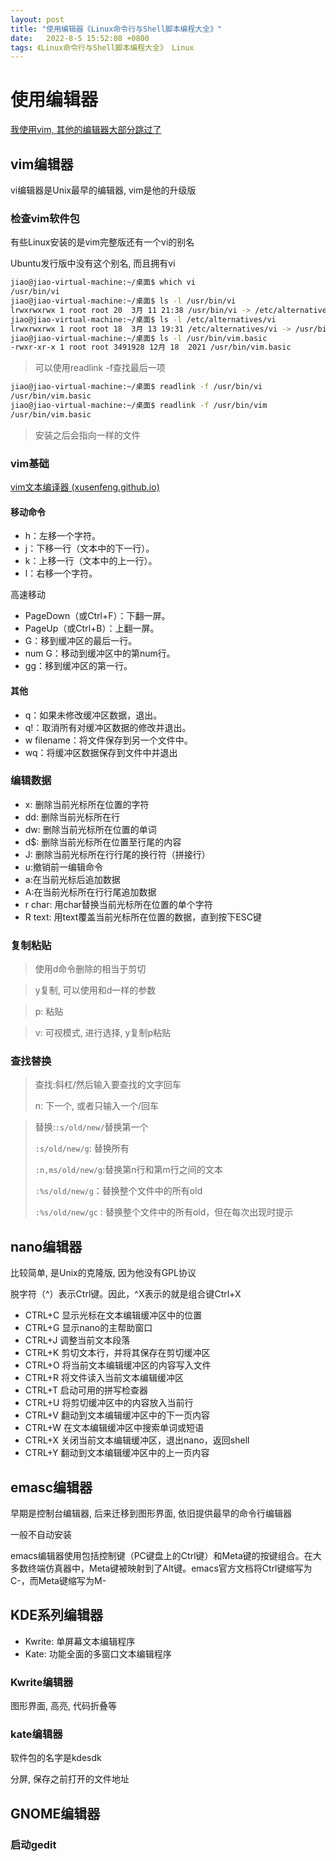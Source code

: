 ```yaml
---
layout: post
title: "使用编辑器《Linux命令行与Shell脚本编程大全》" 
date:   2022-8-5 15:52:08 +0800
tags: 《Linux命令行与Shell脚本编程大全》 Linux 
---
```


# 使用编辑器

<u>我使用vim, 其他的编辑器大部分跳过了</u>

## vim编辑器

vi编辑器是Unix最早的编辑器, vim是他的升级版

### 检查vim软件包

有些Linux安装的是vim完整版还有一个vi的别名

Ubuntu发行版中没有这个别名, 而且拥有vi

```bash
jiao@jiao-virtual-machine:~/桌面$ which vi
/usr/bin/vi
jiao@jiao-virtual-machine:~/桌面$ ls -l /usr/bin/vi
lrwxrwxrwx 1 root root 20  3月 11 21:38 /usr/bin/vi -> /etc/alternatives/vi
jiao@jiao-virtual-machine:~/桌面$ ls -l /etc/alternatives/vi 
lrwxrwxrwx 1 root root 18  3月 13 19:31 /etc/alternatives/vi -> /usr/bin/vim.basic
jiao@jiao-virtual-machine:~/桌面$ ls -l /usr/bin/vim.basic 
-rwxr-xr-x 1 root root 3491928 12月 18  2021 /usr/bin/vim.basic
```

> 可以使用readlink -f查找最后一项

```bash
jiao@jiao-virtual-machine:~/桌面$ readlink -f /usr/bin/vi
/usr/bin/vim.basic
jiao@jiao-virtual-machine:~/桌面$ readlink -f /usr/bin/vim
/usr/bin/vim.basic
```

> 安装之后会指向一样的文件

### vim基础

[vim文本编译器 (xusenfeng.github.io)](https://xusenfeng.github.io/2022/07/vim/)

#### 移动命令

+ h：左移一个字符。
+ j：下移一行（文本中的下一行）。
+ k：上移一行（文本中的上一行）。
+ l：右移一个字符。

高速移动

+ PageDown（或Ctrl+F）：下翻一屏。
+ PageUp（或Ctrl+B）：上翻一屏。
+ G：移到缓冲区的最后一行。
+ num G：移动到缓冲区中的第num行。
+ gg：移到缓冲区的第一行。

#### 其他

+ q：如果未修改缓冲区数据，退出。
+ q!：取消所有对缓冲区数据的修改并退出。
+ w filename：将文件保存到另一个文件中。
+ wq：将缓冲区数据保存到文件中并退出

### 编辑数据

+ x: 删除当前光标所在位置的字符
+ dd: 删除当前光标所在行
+ dw: 删除当前光标所在位置的单词
+ d$: 删除当前光标所在位置至行尾的内容
+ J: 删除当前光标所在行行尾的换行符（拼接行）
+ u:撤销前一编辑命令
+ a:在当前光标后追加数据
+ A:在当前光标所在行行尾追加数据
+ r char: 用char替换当前光标所在位置的单个字符
+ R text: 用text覆盖当前光标所在位置的数据，直到按下ESC键

### 复制粘贴

> 使用d命令删除的相当于剪切

> y复制, 可以使用和d一样的参数

> p: 粘贴

> v: 可视模式, 进行选择, y复制p粘贴

### 查找替换

> 查找:斜杠/然后输入要查找的文字回车
>
> n: 下一个, 或者只输入一个/回车

> 替换:`:s/old/new/`替换第一个
>
> `:s/old/new/g`: 替换所有
>
> `:n,ms/old/new/g`:替换第n行和第m行之间的文本
>
> `:%s/old/new/g`：替换整个文件中的所有old
>
> `:%s/old/new/gc：`替换整个文件中的所有old，但在每次出现时提示

## nano编辑器

比较简单, 是Unix的克隆版, 因为他没有GPL协议

脱字符（^）表示Ctrl键。因此，^X表示的就是组合键Ctrl+X

+ CTRL+C 显示光标在文本编辑缓冲区中的位置
+ CTRL+G 显示nano的主帮助窗口
+ CTRL+J 调整当前文本段落
+ CTRL+K 剪切文本行，并将其保存在剪切缓冲区
+ CTRL+O 将当前文本编辑缓冲区的内容写入文件
+ CTRL+R 将文件读入当前文本编辑缓冲区
+ CTRL+T 启动可用的拼写检查器
+ CTRL+U 将剪切缓冲区中的内容放入当前行
+ CTRL+V 翻动到文本编辑缓冲区中的下一页内容
+ CTRL+W 在文本编辑缓冲区中搜索单词或短语
+ CTRL+X 关闭当前文本编辑缓冲区，退出nano，返回shell
+ CTRL+Y 翻动到文本编辑缓冲区中的上一页内容

## emasc编辑器

早期是控制台编辑器, 后来迁移到图形界面, 依旧提供最早的命令行编辑器

一般不自动安装

emacs编辑器使用包括控制键（PC键盘上的Ctrl键）和Meta键的按键组合。在大多数终端仿真器中，Meta键被映射到了Alt键。emacs官方文档将Ctrl键缩写为C-，而Meta键缩写为M-

## KDE系列编辑器

+ Kwrite: 单屏幕文本编辑程序
+ Kate: 功能全面的多窗口文本编辑程序

### Kwrite编辑器

图形界面, 高亮, 代码折叠等

### kate编辑器

软件包的名字是kdesdk

分屏, 保存之前打开的文件地址

## GNOME编辑器

### 启动gedit



























































